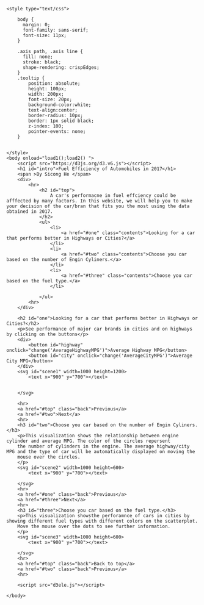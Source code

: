 
<html>
    <script src="https://d3js.org/d3.v6.js"></script>
    <script src="https://d3js.org/d3-scale-chromatic.v1.min.js"></script>

    <style type="text/css">

        body {
          margin: 0;
          font-family: sans-serif;
          font-size: 11px;
        }
  
        .axis path, .axis line {
          fill: none;
          stroke: black;
          shape-rendering: crispEdges; 
        }
        .tooltip {
            position: absolute;
            height: 100px;
            width: 200px;
            font-size: 20px;
            background-color:white;
            text-align:center;
            border-radius: 10px;
            border: 1px solid black;
            z-index: 100;
            pointer-events: none;
        }
       
  
    </style>
    <body onload="load1();load2() ">
        <script src="https://d3js.org/d3.v6.js"></script>
        <h1 id="intro">Fuel Efficiency of Automobiles in 2017</h1>
        <span >By Sicong He </span>
        <div>
            <hr>
                <h2 id="top">
                    A car's performacne in fuel effciency could be afffected by many factors. In this website, we will help you to make your decision of the car/bran that fits you the most using the data obtained in 2017.
                </h2>
                <ul>
                    <li>
                        <a href="#one" class="contents">Looking for a car that performs better in Highways or Cities?</a>
                    </li>
                    <li>
                        <a href="#two" class="contents">Choose you car based on the number of Engin Cyliners.</a>
                    </li>
                    <li>
                        <a href="#three" class="contents">Choose you car based on the fuel type.</a>
                    </li>
                    
                </ul>
            <hr>
        </div>

        <h2 id="one">Looking for a car that performs better in Highways or Cities?</h2>
        <p>See performance of major car brands in cities and on highways by clicking on the buttons</p>
        <div>
            <button id="highway" onclick="change('AverageHighwayMPG')">Average Highway MPG</button>
            <button id="city" onclick="change('AverageCityMPG')">Average City MPG</button>
        </div>
        <svg id="scene1" width=1000 height=1200>
            <text x="900" y="700"></text>

            
        </svg>

        <hr>
        <a href="#top" class="back">Previous</a>
        <a href="#two">Next</a>
        <hr>
        <h3 id="two">Choose you car based on the number of Engin Cyliners.</h3>
        <p>This visualization shows the relationship between engine cylinder and average MPG. The color of the circles repersent 
        the number of cylinders in the engine. The average highway/city MPG and the type of car will be automatically displayed on moving the
        mouse over the circles.
        </p>
        <svg id="scene2" width=1000 height=600>
            <text x="900" y="700"></text>

        </svg>
        <hr>
        <a href="#one" class="back">Previous</a>
        <a href="#three">Next</a>
        <hr>
        <h3 id="three">Choose you car based on the fuel type.</h3>
        <p>This visualization showsthe perforamnce of cars in cities by showing different fuel types with different colors on the scatterplot.
        Move the mouse over the dots to see further information.
        </p>
        <svg id="scene3" width=1000 height=600>
            <text x="900" y="700"></text>

        </svg>
        <hr>
        <a href="#top" class="back">Back to top</a>
        <a href="#two" class="back">Previous</a>
        <hr>
        
        <script src="d3ele.js"></script>

    </body>
</html>